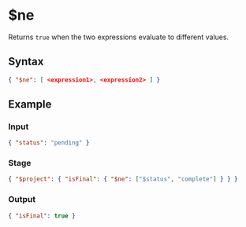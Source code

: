 # $ne

Returns `true` when the two expressions evaluate to different values.

## Syntax

```json
{ "$ne": [ <expression1>, <expression2> ] }
```

## Example

### Input

```json
{ "status": "pending" }
```

### Stage

```json
{ "$project": { "isFinal": { "$ne": ["$status", "complete"] } } }
```

### Output

```json
{ "isFinal": true }
```
